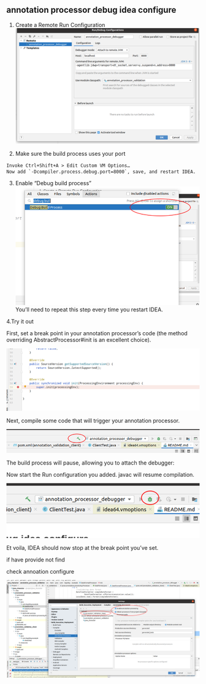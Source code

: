 ## annotation processor debug  idea configure 

1. Create a Remote Run Configuration
![png](../image/2020-12-28_22-12.png)

2. Make sure the build process uses your port
 
```
Invoke Ctrl+Shift+A > Edit Custom VM Options…
Now add `-Dcompiler.process.debug.port=8000`, save, and restart IDEA.
```

3. Enable “Debug build process”
![png](../image/2020-12-28_22-16.png)
You’ll need to repeat this step every time you restart IDEA.

4.Try it out 

First, set a break point in your annotation processor’s code (the method overriding AbstractProcessor#init is an excellent choice).

![png](../image/2020-12-28_22-18.png)

Next, compile some code that will trigger your annotation processor.

![png](../image/2020-12-28_22-19.png)

The build process will pause, allowing you to attach the debugger:

Now start the Run configuration you added. javac will resume compilation.

![png](../image/2020-12-28_22-20.png)

Et voila, IDEA should now stop at the break point you’ve set.

if have provide not find 

check annoation configure 

![png](../image/2020-12-28_22-32.png)

